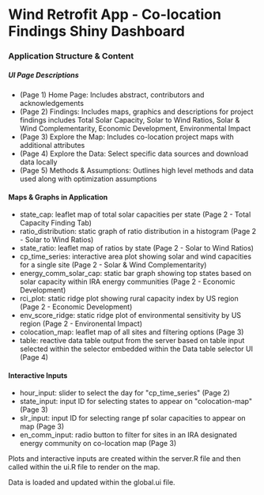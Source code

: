 # Wind Retrofit App - Co-location Findings Shiny Dashboard

### Application Structure & Content

##### UI Page Descriptions
- (Page 1) Home Page: Includes abstract, contributors and acknowledgements
- (Page 2) Findings: Includes maps, graphics and descriptions for project findings includes Total Solar Capacity, Solar to Wind Ratios, Solar & Wind Complementarity, Economic Development, Environmental Impact
- (Page 3) Explore the Map: Includes co-location project maps with additional attributes
- (Page 4) Explore the Data: Select specific data sources and download data locally
- (Page 5) Methods & Assumptions: Outlines high level methods and data used along with optimization assumptions

#### Maps & Graphs in Application
- state_cap: leaflet map of total solar capacities per state (Page 2 - Total Capacity Finding Tab)
-	ratio_distribution: static graph of ratio distribution in a histogram (Page 2 - Solar to Wind Ratios)
-	state_ratio: leaflet map of ratios by state (Page 2 - Solar to Wind Ratios)
-	cp_time_series: interactive area plot showing solar and wind capacities for a single site (Page 2 - Solar & Wind Complementarity)
-	energy_comm_solar_cap: static bar graph showing top states based on solar capacity within IRA energy communities (Page 2 - Economic Development)
-	rci_plot: static ridge plot showing rural capacity index by US region (Page 2 - Economic Development)
-	env_score_ridge: static ridge plot of environmental sensitivity by US region (Page 2 - Environental Impact)
-	colocation_map: leaflet map of all sites and filtering options (Page 3)
-	table: reactive data table output from the server based on table input selected within the selector embedded within the Data table selector UI (Page 4)

#### Interactive Inputs
- hour_input: slider to select the day for "cp_time_series" (Page 2)
- state_input: input ID for selecting states to appear on "colocation-map" (Page 3)
- slr_input: input ID for selecting range pf solar capacities to appear on map (Page 3)
- en_comm_input: radio button to filter for sites in an IRA designated energy community on co-location map (Page 3)

Plots and interactive inputs are created within the server.R file and then called within the ui.R file to render on the map.

Data is loaded and updated within the global.ui file.


